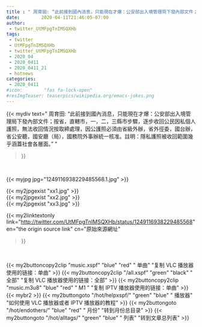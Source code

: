 ```yaml
---
title : " 周育田: “此前接到國內消息，只能現在才爆：公安部出入境管理局下發內部文件；按省，直轄市，一，二，三縣市步驟，逐步收回公民因私個人護照，無法收回情況按取締處理，因公護照必須由省級外辦，省外徑委，國台辦，省公安聽，國安廳（局），國務院外事辦統一核准。註明：隱私護照被收回範圍幾乎涵蓋社會各層面。”  "
date:        2020-04-11T21:46:05-07:00
author:
 - twitter_UtMFpgTnIMSQXHb
tags:
 - twitter
 - UtMFpgTnIMSQXHb
 - twitter_UtMFpgTnIMSQXHb
 - 2020_04
 - 2020_0411
 - 2020_0411_21
 - hotnews
categories:
 - 2020_0411
#icon:        "fas fa-lock-open"
#resImgTeaser: teaserpics/wikipedia.org/emacs-jokes.png
---
```


{{< mydiv text=" 周育田: “此前接到國內消息，只能現在才爆：公安部出入境管理局下發內部文件；按省，直轄市，一，二，三縣市步驟，逐步收回公民因私個人護照，無法收回情況按取締處理，因公護照必須由省級外辦，省外徑委，國台辦，省公安聽，國安廳（局），國務院外事辦統一核准。註明：隱私護照被收回範圍幾乎涵蓋社會各層面。”  "
>}}
<br>


 {{< myjpg jpg="1249116938229485568.1.jpg" >}}<br> 

{{< my2jpgexist "xx1.jpg" >}}<br>
{{< my2jpgexist "xx2.jpg" >}}<br>
{{< my2jpgexist "xx3.jpg" >}}<br>


{{< my2linktextonly link="http://twitter.com/UtMFpgTnIMSQXHb/status/1249116938229485568"
en="the origin source link" cn="原始來源網址"
>}}


<br>

{{< my2buttoncopy2clip "music.xspf"        "blue"   "red"    " 单曲"  "复制 VLC 播放器使用的链接：单曲" >}} {{< my2buttoncopy2clip "/all.xspf"         "green"  "black"  " 全部"  "复制 VLC 播放器使用的链接：全部" >}} {{< my2buttoncopy2clip "music.m3u8"        "blue"   "red"    " M1 "    "复制 IPTV 播放器使用的链接：单曲" >}} {{< mybr2 >}} {{< my2buttongoto      "/hot/helpxspf/"    "green"  "blue"   " 播放器" "如何使用 VLC 播放器或者 IPTV 播放器的教程" >}} {{< my2buttongoto      "/hot/endothers/"   "blue"   "red"    " 月份"   "转到月份总目录" >}} {{< my2buttongoto      "/hot/alltags/"     "green"  "blue"   " 列表"   "转到文章总列表" >}} 
